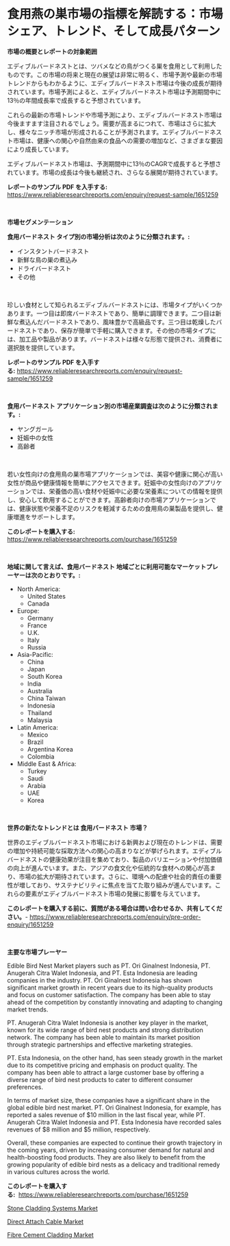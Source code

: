 <p><h1>食用燕の巣市場の指標を解読する：市場シェア、トレンド、そして成長パターン</h1></p><p><strong>市場の概要とレポートの対象範囲</strong></p>
<p><p>エディブルバードネストとは、ツバメなどの鳥がつくる巣を食用として利用したものです。この市場の将来と現在の展望は非常に明るく、市場予測や最新の市場トレンドからもわかるように、エディブルバードネスト市場は今後の成長が期待されています。市場予測によると、エディブルバードネスト市場は予測期間中に13％の年間成長率で成長すると予想されています。</p><p>これらの最新の市場トレンドや市場予測により、エディブルバードネスト市場は今後ますます注目されるでしょう。需要が高まるにつれて、市場はさらに拡大し、様々なニッチ市場が形成されることが予測されます。エディブルバードネスト市場は、健康への関心や自然由来の食品への需要の増加など、さまざまな要因により成長しています。</p><p>エディブルバードネスト市場は、予測期間中に13％のCAGRで成長すると予想されています。市場の成長は今後も継続され、さらなる展開が期待されています。</p></p>
<p><strong>レポートのサンプル PDF を入手する:</strong> <a href="https://www.reliableresearchreports.com/enquiry/request-sample/1651259">https://www.reliableresearchreports.com/enquiry/request-sample/1651259</a></p>
<p>&nbsp;</p>
<p><strong>市場セグメンテーション</strong></p>
<p><strong>食用バードネスト タイプ別の市場分析は次のように分類されます。:</strong></p>
<p><ul><li>インスタントバードネスト</li><li>新鮮な鳥の巣の煮込み</li><li>ドライバードネスト</li><li>その他</li></ul></p>
<p>&nbsp;</p>
<p><p>珍しい食材として知られるエディブルバードネストには、市場タイプがいくつかあります。一つ目は即席バードネストであり、簡単に調理できます。二つ目は新鮮な煮込んだバードネストであり、風味豊かで高級品です。三つ目は乾燥したバードネストであり、保存が簡単で手軽に購入できます。その他の市場タイプには、加工品や製品があります。バードネストは様々な形態で提供され、消費者に選択肢を提供しています。</p></p>
<p><strong>レポートのサンプル PDF を入手する:</strong>&nbsp;<a href="https://www.reliableresearchreports.com/enquiry/request-sample/1651259">https://www.reliableresearchreports.com/enquiry/request-sample/1651259</a></p>
<p>&nbsp;</p>
<p><strong> 食用バードネスト アプリケーション別の市場産業調査は次のように分類されます。:</strong></p>
<p><ul><li>ヤングガール</li><li>妊娠中の女性</li><li>高齢者</li></ul></p>
<p>&nbsp;</p>
<p><p>若い女性向けの食用鳥の巣市場アプリケーションでは、美容や健康に関心が高い女性が商品や健康情報を簡単にアクセスできます。妊娠中の女性向けのアプリケーションでは、栄養価の高い食材や妊娠中に必要な栄養素についての情報を提供し、安心して飲用することができます。高齢者向けの市場アプリケーションでは、健康状態や栄養不足のリスクを軽減するための食用鳥の巣製品を提供し、健康増進をサポートします。</p></p>
<p><strong>このレポートを購入する:</strong>&nbsp; <a href="https://www.reliableresearchreports.com/purchase/1651259">https://www.reliableresearchreports.com/purchase/1651259</a></p>
<p>&nbsp;</p>
<p><strong>地域に関して言えば、食用バードネスト 地域ごとに利用可能なマーケットプレーヤーは次のとおりです。:</strong></p>
<p><ul>
    <li>
        North America:
        <ul>
            <li>United States</li>
            <li>Canada</li>
        </ul>
    </li>
    <li>
        Europe:
        <ul>
            <li>Germany</li>
            <li>France</li>
            <li>U.K.</li>
            <li>Italy</li>
            <li>Russia</li>
        </ul>
    </li>
    <li>
        Asia-Pacific:
        <ul>
            <li>China</li>
            <li>Japan</li>
            <li>South Korea</li>
            <li>India</li>
            <li>Australia</li>
            <li>China Taiwan</li>
            <li>Indonesia</li>
            <li>Thailand</li>
            <li>Malaysia</li>
        </ul>
    </li>
    <li>
        Latin America:
        <ul>
            <li>Mexico</li>
            <li>Brazil</li>
            <li>Argentina Korea</li>
            <li>Colombia</li>
        </ul>
    </li>
    <li>
        Middle East & Africa:
        <ul>
            <li>Turkey</li>
            <li>Saudi</li>
            <li>Arabia</li>
            <li>UAE</li>
            <li>Korea</li>
        </ul>
    </li>
    </ul></p>
<p>&nbsp;</p>
<p><strong>世界の新たなトレンドとは 食用バードネスト 市場？</strong></p>
<p><p>世界のエディブルバードネスト市場における新興および現在のトレンドは、需要の増加や持続可能な採取方法への関心の高まりなどが挙げられます。エディブルバードネストの健康効果が注目を集めており、製品のバリエーションや付加価値の向上が進んでいます。また、アジアの食文化や伝統的な食材への関心が高まり、市場の拡大が期待されています。さらに、環境への配慮や社会的責任の重要性が増しており、サステナビリティに焦点を当てた取り組みが進んでいます。これらの要素がエディブルバードネスト市場の発展に影響を与えています。</p></p>
<p><strong>このレポートを購入する前に、質問がある場合は問い合わせるか、共有してください。</strong>- <a href="https://www.reliableresearchreports.com/enquiry/pre-order-enquiry/1651259">https://www.reliableresearchreports.com/enquiry/pre-order-enquiry/1651259</a></p>
<p>&nbsp;</p>
<p><strong>主要な市場プレーヤー</strong></p>
<p><p>Edible Bird Nest Market players such as PT. Ori Ginalnest Indonesia, PT. Anugerah Citra Walet Indonesia, and PT. Esta Indonesia are leading companies in the industry. PT. Ori Ginalnest Indonesia has shown significant market growth in recent years due to its high-quality products and focus on customer satisfaction. The company has been able to stay ahead of the competition by constantly innovating and adapting to changing market trends.</p><p>PT. Anugerah Citra Walet Indonesia is another key player in the market, known for its wide range of bird nest products and strong distribution network. The company has been able to maintain its market position through strategic partnerships and effective marketing strategies.</p><p>PT. Esta Indonesia, on the other hand, has seen steady growth in the market due to its competitive pricing and emphasis on product quality. The company has been able to attract a large customer base by offering a diverse range of bird nest products to cater to different consumer preferences.</p><p>In terms of market size, these companies have a significant share in the global edible bird nest market. PT. Ori Ginalnest Indonesia, for example, has reported a sales revenue of $10 million in the last fiscal year, while PT. Anugerah Citra Walet Indonesia and PT. Esta Indonesia have recorded sales revenues of $8 million and $5 million, respectively.</p><p>Overall, these companies are expected to continue their growth trajectory in the coming years, driven by increasing consumer demand for natural and health-boosting food products. They are also likely to benefit from the growing popularity of edible bird nests as a delicacy and traditional remedy in various cultures across the world.</p></p>
<p><strong>このレポートを購入する:</strong>&nbsp;&nbsp;<a href="https://www.reliableresearchreports.com/purchase/1651259">https://www.reliableresearchreports.com/purchase/1651259</a></p>
<p><p><a href="https://crocus-run-b5a.notion.site/Stone-Cladding-Systems-Market-Size-Evaluating-its-Market-Trends-Growth-and-Projections-2024-203-20c0489fb48a4b62a336111a4f4b14c2">Stone Cladding Systems Market</a></p><p><a href="https://github.com/sonuprakash1/Market-Research-Report-List-2/blob/main/direct-attach-cable-market.md">Direct Attach Cable Market</a></p><p><a href="https://gratis-rainforest-2ca.notion.site/Fibre-Cement-Cladding-Market-Size-Share-Trends-Analysis-Report-By-Application-Regional-Outlook--93d0ec30a8ba435da36d9f1030dec856">Fibre Cement Cladding Market</a></p></p>